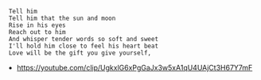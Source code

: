```
 Tell him
 Tell him that the sun and moon 
 Rise in his eyes
 Reach out to him
 And whisper tender words so soft and sweet
 I'll hold him close to feel his heart beat
 Love will be the gift you give yourself,
```
- https://youtube.com/clip/UgkxlG6xPgGaJx3w5xA1qU4UAjCt3H67Y7mF
